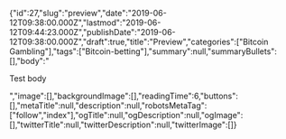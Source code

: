 {"id":27,"slug":"preview","date":"2019-06-12T09:38:00.000Z","lastmod":"2019-06-12T09:44:23.000Z","publishDate":"2019-06-12T09:38:00.000Z","draft":true,"title":"Preview","categories":["Bitcoin Gambling"],"tags":["Bitcoin-betting"],"summary":null,"summaryBullets":[],"body":"<p>Test body</p>","image":[],"backgroundImage":[],"readingTime":6,"buttons":[],"metaTitle":null,"description":null,"robotsMetaTag":["follow","index"],"ogTitle":null,"ogDescription":null,"ogImage":[],"twitterTitle":null,"twitterDescription":null,"twitterImage":[]}

